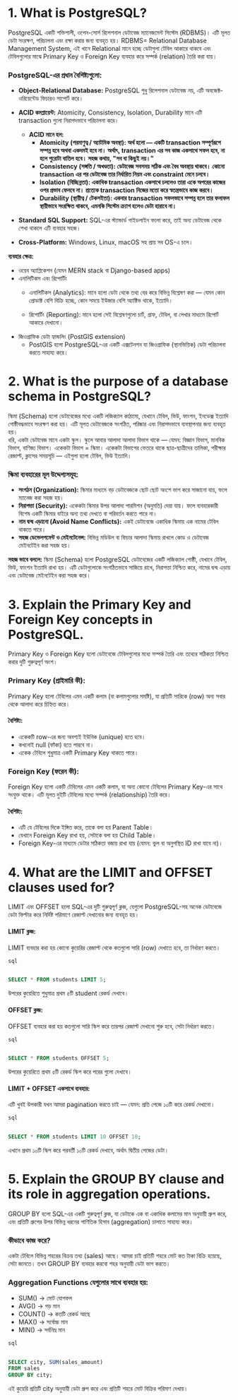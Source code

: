 # 1. What is PostgreSQL?
PostgreSQL  একটি শক্তিশালী, ওপেন-সোর্স রিলেশনাল ডেটাবেজ ম্যানেজমেন্ট সিস্টেম (RDBMS)। এটি মূলত ডেটা সংরক্ষণ, পরিচালনা এবং রক্ষা করার জন্য ব্যবহৃত হয়।
RDBMS= Relational Database Management System,
এই খানে Relational মানে হচ্ছে ডেটাগুলা টেবিল আকারে থাকবে এবং টেবিলগুলোর  মাঝে Primary Key ও Foreign Key ব্যবহার করে সম্পর্ক (relation) তৈরি করা যায়।

### **PostgreSQL-এর প্রধান বৈশিষ্ট্যগুলো:**
* **Object-Relational Database:** PostgreSQL শুধু রিলেশনাল ডেটাবেজ নয়, এটি অবজেক্ট-ওরিয়েন্টেড ফিচারও সাপোর্ট করে।  
 * **ACID কমপ্লায়েন্ট:** Atomicity, Consistency, Isolation, Durability মানে এটি transaction গুলো নিরাপদভাবে পরিচালনা করে।  

   * **ACID মানে হল:**    
     * **Atomicity (পরমাণুত্ব / অ্যাটমিক অবস্থা):
অর্থ হলো — একটি transaction সম্পূর্ণরূপে সম্পন্ন হবে অথবা একদমই হবে না। অর্থাৎ, transaction এর সব কাজ একসাথে সফল হবে, না হলে পুরোটা বাতিল হবে।
সহজ কথায়, "সব বা কিছুই নয়।"**  
     * **Consistency (সঙ্গতি / অখণ্ডতা):
ডেটাবেজ সবসময় সঠিক এবং বৈধ অবস্থায় থাকবে। কোনো transaction এর পর ডেটাবেজ তার নির্ধারিত নিয়ম এবং constraint মেনে চলবে।**  
     * **Isolation (বিচ্ছিন্নতা):
একাধিক transaction একসাথে চললেও তারা একে অপরের কাজের ওপর প্রভাব ফেলবে না। প্রত্যেক transaction নিজের মতো করে স্বতন্ত্রভাবে কাজ করবে।**  
     * **Durability (স্থায়ীত্ব / টেকসইতা):
একবার transaction সফলভাবে সম্পন্ন হলে তার ফলাফল স্থায়ীভাবে সংরক্ষিত থাকবে, এমনকি সিস্টেম ক্র্যাশ হলেও ডেটা হারাবে না।**  

* **Standard SQL Support:** SQL-এর স্ট্যান্ডার্ড গাইডলাইন ফলো করে, তাই অন্য ডেটাবেজ থেকে শেখা থাকলে এটি ব্যবহার সহজ।  
 * **Cross-Platform:** Windows, Linux, macOS সহ প্রায় সব OS-এ চলে।  

  **ব্যবহার ক্ষেত্র:**  
* ওয়েব অ্যাপ্লিকেশন (যেমন MERN stack বা Django-based apps)     
* এনালিটিকস এবং রিপোর্টিং  
   * এনালিটিকস (Analytics):
মানে হলো ডেটা থেকে তথ্য বের করে বিভিন্ন বিশ্লেষণ করা — যেমন কোন প্রোডাক্ট বেশি বিক্রি হচ্ছে, কোন সময়ে ইউজার বেশি অ্যাক্টিভ থাকে, ইত্যাদি।  

    * রিপোর্টিং (Reporting):
 মানে হলো সেই বিশ্লেষণগুলো চার্ট, গ্রাফ, টেবিল, বা লেখার মাধ্যমে রিপোর্ট আকারে দেখানো।
* জিওগ্রাফিক ডেটা হ্যান্ডলিং (PostGIS extension)  
   * PostGIS হলো PostgreSQL-এর একটি এক্সটেনশন যা জিওগ্রাফিক (স্থানভিত্তিক) ডেটা পরিচালনা করতে সাহায্য করে।   



# 2. What is the purpose of a database schema in PostgreSQL?
স্কিমা (Schema) হলো ডেটাবেজের মধ্যে একটি লজিক্যাল কাঠামো, যেখানে টেবিল, ভিউ, ফাংশন, ইনডেক্স ইত্যাদি গোষ্ঠীবদ্ধভাবে সংরক্ষণ করা হয়।
এটি মূলত ডেটাবেজকে সংগঠিত, পরিষ্কার এবং নিরাপদভাবে ব্যবস্থাপনার জন্য ব্যবহৃত হয়।  
 ধরি, একটা ডেটাবেজ মানে একটা স্কুল।
স্কুলে আবার আলাদা আলাদা বিভাগ থাকে — যেমন: বিজ্ঞান বিভাগ, মানবিক বিভাগ, বাণিজ্য বিভাগ।
একেকটা বিভাগ = স্কিমা।
একেকটা বিভাগের ভেতরে থাকে ছাত্র-ছাত্রীদের তালিকা, পরীক্ষার রেজাল্ট, ক্লাসের সময়সূচি — এইগুলা হলো টেবিল, ভিউ ইত্যাদি।

### স্কিমা ব্যবহারের মূল উদ্দেশ্যসমূহ:
* **সংগঠন (Organization):** স্কিমার মাধ্যমে বড় ডেটাবেজকে ছোট ছোট অংশে ভাগ করে সাজানো যায়, ফলে ম্যানেজ করা সহজ হয়।
* **নিরাপত্তা (Security):** একেকটা স্কিমার উপর আলাদা পারমিশন (অনুমতি) দেয়া যায়। ফলে ব্যবহারকারী বিশেষ একটি স্কিমার বাইরে অন্য তথ্য দেখতে বা পরিবর্তন করতে পারে না।
* **নাম দ্বন্দ্ব এড়ানো (Avoid Name Conflicts):** একই ডেটাবেজে একাধিক স্কিমায় এক নামের টেবিল থাকতে পারে।
* **সহজ ডেভেলপমেন্ট ও মেইনটেনেন্স:** বিভিন্ন মডিউল বা ফিচার আলাদা স্কিমায় রাখলে কোড ও ডেটাবেজ মেইনটেইন করা সহজ হয়। 

**সহজ ভাবে বললে:** স্কিমা (Schema) হলো PostgreSQL ডেটাবেজের একটি লজিক্যাল গোষ্ঠী, যেখানে টেবিল, ভিউ, ফাংশন ইত্যাদি রাখা হয়। এটি ডেটাগুলোকে সংগঠিতভাবে সাজিয়ে রাখে, নিরাপত্তা নিশ্চিত করে, নামের দ্বন্দ্ব এড়ায় এবং ডেটাবেজ মেইনটেইন করা সহজ করে।       

# 3. Explain the Primary Key and Foreign Key concepts in PostgreSQL.
Primary Key ও Foreign Key হলো ডেটাবেজে টেবিলগুলোর মধ্যে সম্পর্ক তৈরি এবং তথ্যের সঠিকতা নিশ্চিত করার দুটি গুরুত্বপূর্ণ অংশ।

### Primary Key (প্রাইমারি কী):
Primary Key হলো টেবিলের এমন একটি কলাম (বা কলামগুলোর সমষ্টি), যা প্রতিটি সারিকে (row) অন্য সবার থেকে আলাদা করে চিহ্নিত করে।
####  বৈশিষ্ট্য:
* একেকটি row-এর জন্য অবশ্যই ইউনিক (unique) হতে হবে।
* কখনোই null (ফাঁকা) হতে পারবে না।
* একেক টেবিলে শুধুমাত্র একটি Primary Key থাকতে পারে।

### Foreign Key (ফরেন কী):
Foreign Key হলো একটি টেবিলের এমন একটি কলাম, যা অন্য কোনো টেবিলের Primary Key-এর সাথে সংযুক্ত থাকে।
এটি মূলত দুইটি টেবিলের মধ্যে সম্পর্ক (relationship) তৈরি করে।
####  বৈশিষ্ট্য:
* এটি যে টেবিলের দিকে ইঙ্গিত করে, তাকে বলা হয় Parent Table।
* যেখানে Foreign Key রাখা হয়, সেটাকে বলা হয় Child Table।
* Foreign Key-এর মাধ্যমে ডেটার সঠিকতা বজায় রাখা যায় (যেমন: ভুল বা অনুপস্থিত ID রাখা যাবে না)।   


# 4. What are the LIMIT and OFFSET clauses used for?
LIMIT এবং OFFSET হলো SQL-এর দুটি গুরুত্বপূর্ণ ক্লজ, যেগুলো PostgreSQL-সহ অনেক ডেটাবেজে ডেটা ফিল্টার করে নির্দিষ্ট পরিমাণে রেজাল্ট দেখানোর জন্য ব্যবহৃত হয়।
#### LIMIT ক্লজ:
LIMIT ব্যবহার করা হয় কোনো কুয়েরির রেজাল্ট থেকে কতগুলো সারি (row) দেখাতে হবে, তা নির্ধারণ করতে।
```sql
sql  


SELECT * FROM students LIMIT 5;


```
উপরের কুয়েরিতে শুধুমাত্র প্রথম ৫টি student রেকর্ড দেখাবে।
#### OFFSET ক্লজ: 
OFFSET ব্যবহার করা হয় কতগুলো সারি স্কিপ করে তারপর রেজাল্ট দেখানো শুরু হবে, সেটা নির্ধারণ করতে।  
   ```sql
   sql


   SELECT * FROM students OFFSET 5;


   ```
   উপরের কুয়েরিতে প্রথম ৫টি রেকর্ড স্কিপ করে পরের গুলো দেখাবে।
   ####  LIMIT + OFFSET একসাথে ব্যবহার:
   এটি খুবই উপকারী যখন আমরা pagination করতে চাই — যেমন: প্রতি পেজে ১০টি করে রেকর্ড দেখানো।
   ```sql
   sql


   SELECT * FROM students LIMIT 10 OFFSET 10;


   ```
   এখানে প্রথম ১০টি স্কিপ করে পরবর্তী ১০টি রেকর্ড দেখাবে, অর্থাৎ দ্বিতীয় পেজের ডেটা।
   # 5. Explain the GROUP BY clause and its role in aggregation operations.
   GROUP BY হলো SQL-এর একটি গুরুত্বপূর্ণ ক্লজ, যা ডেটাকে এক বা একাধিক কলামের মান অনুযায়ী গ্রুপ করে, এবং প্রতিটি গ্রুপের উপর বিভিন্ন ধরনের গাণিতিক হিসাব (aggregation) চালাতে সাহায্য করে।

### কীভাবে কাজ করে?
 একটা টেবিলে বিভিন্ন শহরের বিক্রয় তথ্য (sales) আছে। আমরা চাই প্রতিটি শহরে মোট কত টাকা বিক্রি হয়েছে, সেটা জানতে। তখন GROUP BY ব্যবহার করবো শহর অনুযায়ী ডেটা ভাগ করতে।
 ### Aggregation Functions যেগুলোর সাথে ব্যবহার হয়:
 * SUM() → মোট যোগফল
 * AVG() → গড় মান
 * COUNT() → কতটি রেকর্ড আছে
 * MAX() → সর্বোচ্চ মান
 * MIN() → সর্বনিম্ন মান
  
  ```sql
  sql


  SELECT city, SUM(sales_amount)
FROM sales
GROUP BY city;


  ```
  এই কুয়েরি প্রতিটি city অনুযায়ী ডেটা গ্রুপ করে এবং প্রতিটি শহরে মোট বিক্রির পরিমাণ দেখায়।



